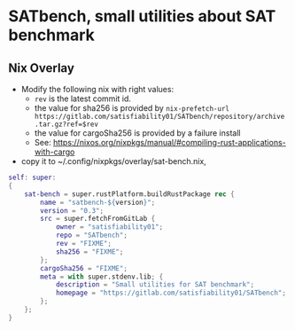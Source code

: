 # SATbench, small utilities about SAT benchmark

## Nix Overlay

- Modify the following nix with right values:
   - `rev` is the latest commit id.
   - the value for sha256 is provided by `nix-prefetch-url https://gitlab.com/satisfiability01/SATbench/repository/archive.tar.gz?ref=$rev`
   - the value for cargoSha256 is provided by a failure install
   - See: https://nixos.org/nixpkgs/manual/#compiling-rust-applications-with-cargo
-  copy it to ~/.config/nixpkgs/overlay/sat-bench.nix,

```nix
self: super:
{
    sat-bench = super.rustPlatform.buildRustPackage rec {
        name = "satbench-${version}";
        version = "0.3";
        src = super.fetchFromGitLab {
            owner = "satisfiability01";
            repo = "SATbench";
            rev = "FIXME";
            sha256 = "FIXME";
        };
        cargoSha256 = "FIXME";
        meta = with super.stdenv.lib; {
            description = "Small utilities for SAT benchmark";
            homepage = "https://gitlab.com/satisfiability01/SATbench";
        };
    };
}
```

